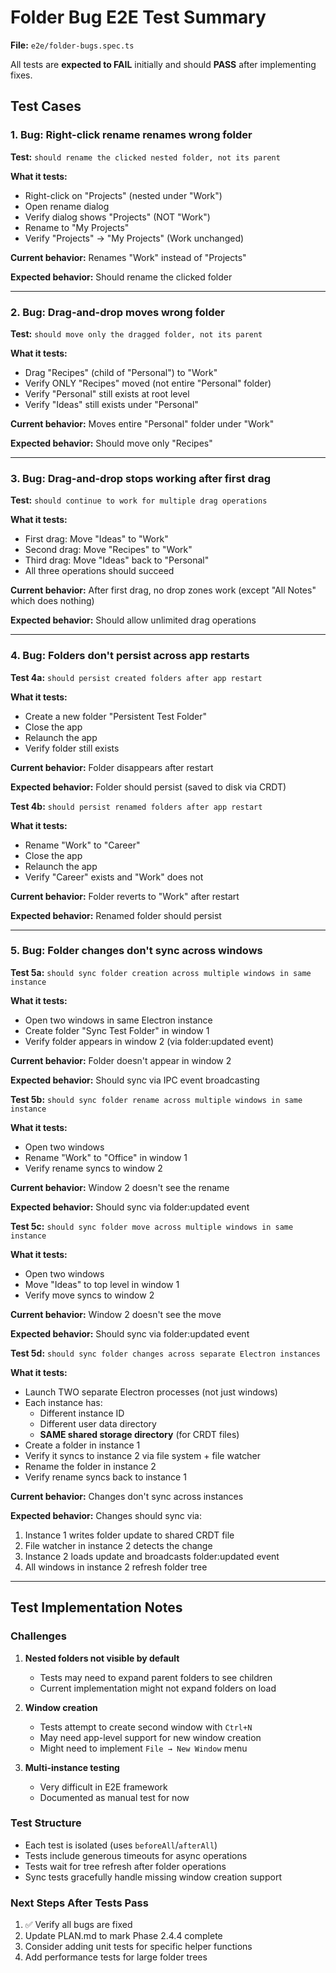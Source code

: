 # Folder Bug E2E Test Summary

**File:** `e2e/folder-bugs.spec.ts`

All tests are **expected to FAIL** initially and should **PASS** after implementing fixes.

## Test Cases

### 1. Bug: Right-click rename renames wrong folder

**Test:** `should rename the clicked nested folder, not its parent`

**What it tests:**

- Right-click on "Projects" (nested under "Work")
- Open rename dialog
- Verify dialog shows "Projects" (NOT "Work")
- Rename to "My Projects"
- Verify "Projects" → "My Projects" (Work unchanged)

**Current behavior:** Renames "Work" instead of "Projects"

**Expected behavior:** Should rename the clicked folder

---

### 2. Bug: Drag-and-drop moves wrong folder

**Test:** `should move only the dragged folder, not its parent`

**What it tests:**

- Drag "Recipes" (child of "Personal") to "Work"
- Verify ONLY "Recipes" moved (not entire "Personal" folder)
- Verify "Personal" still exists at root level
- Verify "Ideas" still exists under "Personal"

**Current behavior:** Moves entire "Personal" folder under "Work"

**Expected behavior:** Should move only "Recipes"

---

### 3. Bug: Drag-and-drop stops working after first drag

**Test:** `should continue to work for multiple drag operations`

**What it tests:**

- First drag: Move "Ideas" to "Work"
- Second drag: Move "Recipes" to "Work"
- Third drag: Move "Ideas" back to "Personal"
- All three operations should succeed

**Current behavior:** After first drag, no drop zones work (except "All Notes" which does nothing)

**Expected behavior:** Should allow unlimited drag operations

---

### 4. Bug: Folders don't persist across app restarts

**Test 4a:** `should persist created folders after app restart`

**What it tests:**

- Create a new folder "Persistent Test Folder"
- Close the app
- Relaunch the app
- Verify folder still exists

**Current behavior:** Folder disappears after restart

**Expected behavior:** Folder should persist (saved to disk via CRDT)

**Test 4b:** `should persist renamed folders after app restart`

**What it tests:**

- Rename "Work" to "Career"
- Close the app
- Relaunch the app
- Verify "Career" exists and "Work" does not

**Current behavior:** Folder reverts to "Work" after restart

**Expected behavior:** Renamed folder should persist

---

### 5. Bug: Folder changes don't sync across windows

**Test 5a:** `should sync folder creation across multiple windows in same instance`

**What it tests:**

- Open two windows in same Electron instance
- Create folder "Sync Test Folder" in window 1
- Verify folder appears in window 2 (via folder:updated event)

**Current behavior:** Folder doesn't appear in window 2

**Expected behavior:** Should sync via IPC event broadcasting

**Test 5b:** `should sync folder rename across multiple windows in same instance`

**What it tests:**

- Open two windows
- Rename "Work" to "Office" in window 1
- Verify rename syncs to window 2

**Current behavior:** Window 2 doesn't see the rename

**Expected behavior:** Should sync via folder:updated event

**Test 5c:** `should sync folder move across multiple windows in same instance`

**What it tests:**

- Open two windows
- Move "Ideas" to top level in window 1
- Verify move syncs to window 2

**Current behavior:** Window 2 doesn't see the move

**Expected behavior:** Should sync via folder:updated event

**Test 5d:** `should sync folder changes across separate Electron instances`

**What it tests:**

- Launch TWO separate Electron processes (not just windows)
- Each instance has:
  - Different instance ID
  - Different user data directory
  - **SAME shared storage directory** (for CRDT files)
- Create a folder in instance 1
- Verify it syncs to instance 2 via file system + file watcher
- Rename the folder in instance 2
- Verify rename syncs back to instance 1

**Current behavior:** Changes don't sync across instances

**Expected behavior:** Changes should sync via:

1. Instance 1 writes folder update to shared CRDT file
2. File watcher in instance 2 detects the change
3. Instance 2 loads update and broadcasts folder:updated event
4. All windows in instance 2 refresh folder tree

---

## Test Implementation Notes

### Challenges

1. **Nested folders not visible by default**
   - Tests may need to expand parent folders to see children
   - Current implementation might not expand folders on load

2. **Window creation**
   - Tests attempt to create second window with `Ctrl+N`
   - May need app-level support for new window creation
   - Might need to implement `File → New Window` menu

3. **Multi-instance testing**
   - Very difficult in E2E framework
   - Documented as manual test for now

### Test Structure

- Each test is isolated (uses `beforeAll`/`afterAll`)
- Tests include generous timeouts for async operations
- Tests wait for tree refresh after folder operations
- Sync tests gracefully handle missing window creation support

### Next Steps After Tests Pass

1. ✅ Verify all bugs are fixed
2. Update PLAN.md to mark Phase 2.4.4 complete
3. Consider adding unit tests for specific helper functions
4. Add performance tests for large folder trees
